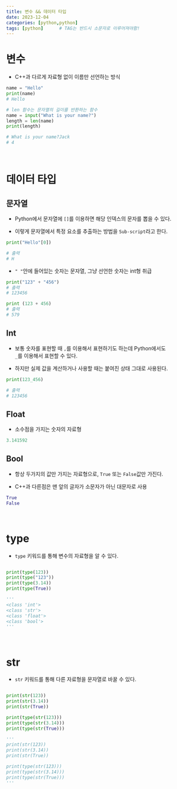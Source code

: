 ```yaml
---
title: 변수 && 데이터 타입
date: 2023-12-04
categories: [python,python]
tags: [python]		# TAG는 반드시 소문자로 이루어져야함!
---
```


# **변수**

* C++과 다르게 자료형 없이 이름만 선언하는 방식

```py
name = "Hello"
print(name)
# Hello

# len 함수는 문자열의 길이를 반환하는 함수
name = input("What is your name?")
length = len(name)
print(length)

# What is your name?Jack
# 4
```

<br>

# **데이터 타입**


## **문자열**

* Python에서 문자열에 `[]`를 이용하면 해당 인덱스의 문자를 뽑을 수 있다.

* 이렇게 문자열에서 특정 요소를 추출하는 방법을 `Sub-script`라고 한다.

```py
print("Hello"[0])

# 출력
# H
```

* `" "`안에 들어있는 숫자는 문자열, 그냥 선언한 숫자는 int형 취급

```py
print("123" + "456")
# 출력
# 123456

print (123 + 456)
# 출력
# 579
```

## **Int**

* 보통 숫자를 표현할 때 `,`를 이용해서 표현하기도 하는데 Python에서도 <br> `_`를 이용해서 표현할 수 있다.

* 하지만 실제 값을 계산하거나 사용할 때는 붙여진 상태 그대로 사용된다.

```py
print(123_456)

# 출력
# 123456
```

## **Float**

* 소수점을 가지는 숫자의 자료형

```py
3.141592
```

## **Bool**

* 항상 두가지의 값만 가지는 자료형으로, `True` 또는 `False`값만 가진다.

* C++과 다른점은 맨 앞의 글자가 소문자가 아닌 대문자로 사용

```py
True
False
```

<br>

# **type**

* `type` 키워드를 통해 변수의 자료형을 알 수 있다.

```py

print(type(123))
print(type("123"))
print(type(3.14))
print(type(True))

'''
<class 'int'>
<class 'str'>
<class 'float'>
<class 'bool'>
'''
```

<br>

# **str**

* `str` 키워드를 통해 다른 자료형을 문자열로 바꿀 수 있다.


```py

print(str(123))
print(str(3.14))
print(str(True))

print(type(str(123)))
print(type(str(3.14)))
print(type(str(True)))

'''
print(str(123))
print(str(3.14))
print(str(True))

print(type(str(123)))
print(type(str(3.14)))
print(type(str(True)))
'''
```
